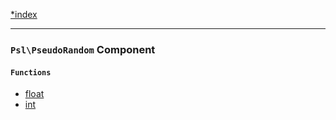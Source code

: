 <!--
    This markdown file was generated using `docs/documenter.php`.

    Any edits to it will likely be lost.
-->

[*index](./../README.md)

---

### `Psl\PseudoRandom` Component

#### `Functions`

- [float](./../../src/Psl/PseudoRandom/float.php#L12)
- [int](./../../src/Psl/PseudoRandom/int.php#L17)



